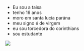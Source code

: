 - Eu sou a taisa
- tenho 16 anos
- moro em santa lucia parána
- meu signo é de virgem
- eu sou torcedora do corinthians
- sou estudante
 
![](https://media1.tenor.com/m/khxrG8fFaIYAAAAd/corinthians.gif)
  
